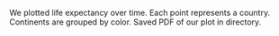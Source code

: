 We plotted life expectancy over time.
Each point represents a country.
Continents are grouped by color.
Saved PDF of our plot in directory.
